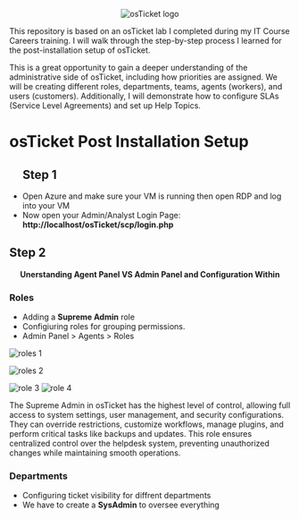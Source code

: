 <p align="center">
<img src="https://i.imgur.com/Clzj7Xs.png" alt="osTicket logo"/>
 <p>This repository is based on an osTicket lab I completed during my IT Course Careers training. I will walk through the step-by-step process I learned for the post-installation setup of osTicket.

This is a great opportunity to gain a deeper understanding of the administrative side of osTicket, including how priorities are assigned. We will be creating different roles, departments, teams, agents (workers), and users (customers). Additionally, I will demonstrate how to configure SLAs (Service Level Agreements) and set up Help Topics.</p>
</p>
<h1><strong>osTicket Post Installation Setup</strong></h1>
<ul>
<h2>Step 1</h2>
<li>Open Azure and make sure your VM is running then open RDP and log into your VM</li>
<li>Now open your Admin/Analyst Login Page:
 <strong>http://localhost/osTicket/scp/login.php</strong></li>
</ul> 

<h2>Step 2</h2>
<p align="center"><strong>Unerstanding Agent Panel VS Admin Panel and Configuration Within</strong></p> 
<h3>Roles</h3>
<ul>
<li>Adding a <strong>Supreme Admin</strong> role</li> 
<li>Configiuring roles for grouping permissions.</li>
<li>Admin Panel > Agents > Roles</li>
</ul>
<p>
<img src="https://i.imgur.com/b7DudaQ.png" alt="roles 1"/>
</p>
<p>
<img src="https://i.imgur.com/VGg9IpO.png" alt="roles 2"/>
</p> 
<img src="https://i.imgur.com/CknWBS8.png" alt="role 3"/> 
<img src="https://i.imgur.com/PGWx2wJ.png" alt="role 4"/> 
<p>The Supreme Admin in osTicket has the highest level of control, allowing full access to system settings, user management, and security configurations. They can override restrictions, customize workflows, manage plugins, and perform critical tasks like backups and updates. This role ensures centralized control over the helpdesk system, preventing unauthorized changes while maintaining smooth operations.</p>
<h3>Departments</h3>
<ul>
 <li>Configuring ticket visibility for diffrent departments</li>
 <li>We have to create a <strong>SysAdmin</strong> to oversee everything</li>
</ul>
